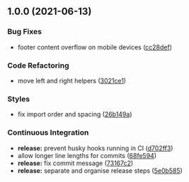 ## 1.0.0 (2021-06-13)


### Bug Fixes

* footer content overflow on mobile devices ([cc28def](https://github.com/Joshua-Booth/creact/commit/cc28def2c32d1eab654f82ff6664476e70e71999))


### Code Refactoring

* move left and right helpers ([3021ce1](https://github.com/Joshua-Booth/creact/commit/3021ce1dfb0a1f42ebeeb882ab6ac70c8b2cd802))


### Styles

* fix import order and spacing ([26b149a](https://github.com/Joshua-Booth/creact/commit/26b149ad8ade8d46cd5afaa44c181f7b4b953437))


### Continuous Integration

* **release:** prevent husky hooks running in CI ([d702ff3](https://github.com/Joshua-Booth/creact/commit/d702ff31b09c8a13856af050606cac8180611d36))
* allow longer line lengths for commits ([68fe594](https://github.com/Joshua-Booth/creact/commit/68fe594cc548b9890fea916a6e73ce12f87d62c8))
* **release:** fix commit message ([73167c2](https://github.com/Joshua-Booth/creact/commit/73167c26c5bcfbc49a3d7fa37acf300a028ff003))
* **release:** separate and organise release steps ([5e0b585](https://github.com/Joshua-Booth/creact/commit/5e0b5855c7d983ea0a70001d47fa0a598ee60384))
